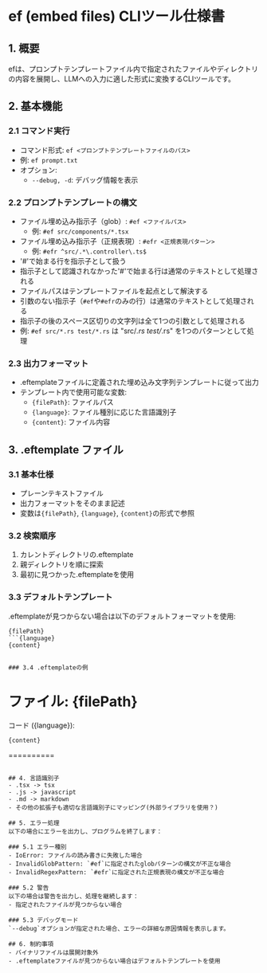 # ef (embed files) CLIツール仕様書

## 1. 概要

efは、プロンプトテンプレートファイル内で指定されたファイルやディレクトリの内容を展開し、LLMへの入力に適した形式に変換するCLIツールです。

## 2. 基本機能

### 2.1 コマンド実行
- コマンド形式: `ef <プロンプトテンプレートファイルのパス>`
- 例: `ef prompt.txt`
- オプション:
  - `--debug, -d`: デバッグ情報を表示

### 2.2 プロンプトテンプレートの構文
- ファイル埋め込み指示子（glob）: `#ef <ファイルパス>`
  - 例: `#ef src/components/*.tsx`
- ファイル埋め込み指示子（正規表現）: `#efr <正規表現パターン>`
  - 例: `#efr ^src/.*\.controller\.ts$`
- '#'で始まる行を指示子として扱う
- 指示子として認識されなかった'#'で始まる行は通常のテキストとして処理される
- ファイルパスはテンプレートファイルを起点として解決する
- 引数のない指示子（`#ef`や`#efr`のみの行）は通常のテキストとして処理される
- 指示子の後のスペース区切りの文字列は全て1つの引数として処理される
- 例: `#ef src/*.rs test/*.rs` は "src/*.rs test/*.rs" を1つのパターンとして処理

### 2.3 出力フォーマット
- .eftemplateファイルに定義された埋め込み文字列テンプレートに従って出力
- テンプレート内で使用可能な変数:
  - `{filePath}`: ファイルパス
  - `{language}`: ファイル種別に応じた言語識別子
  - `{content}`: ファイル内容

## 3. .eftemplate ファイル

### 3.1 基本仕様
- プレーンテキストファイル
- 出力フォーマットをそのまま記述
- 変数は`{filePath}`, `{language}`, `{content}`の形式で参照

### 3.2 検索順序
1. カレントディレクトリの.eftemplate
2. 親ディレクトリを順に探索
3. 最初に見つかった.eftemplateを使用

### 3.3 デフォルトテンプレート
.eftemplateが見つからない場合は以下のデフォルトフォーマットを使用:
```
{filePath}
```{language}
{content}
```
```

### 3.4 .eftemplateの例
```
ファイル: {filePath}
==========
コード ({language}):
```{language}
{content}
```
==========
```

## 4. 言語識別子
- .tsx -> tsx
- .js -> javascript
- .md -> markdown
- その他の拡張子も適切な言語識別子にマッピング(外部ライブラリを使用？)

## 5. エラー処理
以下の場合にエラーを出力し、プログラムを終了します：

### 5.1 エラー種別
- IoError: ファイルの読み書きに失敗した場合
- InvalidGlobPattern: `#ef`に指定されたglobパターンの構文が不正な場合
- InvalidRegexPattern: `#efr`に指定された正規表現の構文が不正な場合

### 5.2 警告
以下の場合は警告を出力し、処理を継続します：
- 指定されたファイルが見つからない場合

### 5.3 デバッグモード
`--debug`オプションが指定された場合、エラーの詳細な原因情報を表示します。

## 6. 制約事項
- バイナリファイルは展開対象外
- .eftemplateファイルが見つからない場合はデフォルトテンプレートを使用

